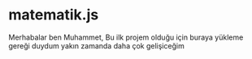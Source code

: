 # matematik.js
<p>Merhabalar ben Muhammet, Bu ilk projem olduğu için buraya yükleme gereği duydum yakın zamanda daha çok gelişiceğim</p>
